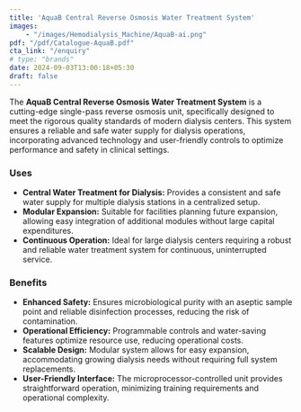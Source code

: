 ```yaml
---
title: 'AquaB Central Reverse Osmosis Water Treatment System'
images: 
    - "/images/Hemodialysis_Machine/AquaB-ai.png"
pdf: "/pdf/Catalogue-AquaB.pdf"
cta_link: "/enquiry"
# type: "brands"
date: 2024-09-03T13:00:18+05:30
draft: false
---
```


<!-- ### Product Description -->

The **AquaB Central Reverse Osmosis Water Treatment System** is a cutting-edge single-pass reverse osmosis unit, specifically designed to meet the rigorous quality standards of modern dialysis centers. This system ensures a reliable and safe water supply for dialysis operations, incorporating advanced technology and user-friendly controls to optimize performance and safety in clinical settings.

<!-- ### Key Features

- **Aseptic Sampling Point:** Integrated aseptic sample point for easy and accurate microbiological testing at the start of the permeate line.
- **Semi-Automatic Chemical Disinfection:** Volume-controlled disinfection process for precise, safe, and secure sterilization.
- **Microprocessor Control Unit:** Offers a user-friendly interface for both manual and automatic operation, ensuring flexibility and ease of use.
- **Programmable Operation:** Features a fully programmable control with a 7-day calendar, supporting automated start/stop, standby, and auto-rinse functions.
- **Water-Saving Technology:** Includes ' patented dynamic water-saving device, significantly reducing water usage and operational costs. -->

### Uses

- **Central Water Treatment for Dialysis:** Provides a consistent and safe water supply for multiple dialysis stations in a centralized setup.
- **Modular Expansion:** Suitable for facilities planning future expansion, allowing easy integration of additional modules without large capital expenditures.
- **Continuous Operation:** Ideal for large dialysis centers requiring a robust and reliable water treatment system for continuous, uninterrupted service.

<!-- ### Who Needs This Product?

- **Dialysis Centers:** Large dialysis facilities needing a central water treatment system capable of supporting multiple dialysis machines simultaneously.
- **Hospitals with Dialysis Units:** Healthcare institutions requiring a reliable and scalable water treatment solution for their dialysis operations.
- **Expanding Dialysis Providers:** Facilities looking to expand their dialysis capacity while maintaining high water quality standards. -->

### Benefits

- **Enhanced Safety:** Ensures microbiological purity with an aseptic sample point and reliable disinfection processes, reducing the risk of contamination.
- **Operational Efficiency:** Programmable controls and water-saving features optimize resource use, reducing operational costs.
- **Scalable Design:** Modular system allows for easy expansion, accommodating growing dialysis needs without requiring full system replacements.
- **User-Friendly Interface:** The microprocessor-controlled unit provides straightforward operation, minimizing training requirements and operational complexity.
